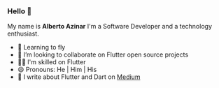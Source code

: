 ### Hello 👋

<!--
**AlbertoYabeda/AlbertoYabeda** is a ✨ _special_ ✨ repository because its `README.md` (this file) appears on your GitHub profile.

Here are some ideas to get you started:

- 🔭 I’m currently working on ...
- 🌱 I’m currently learning ...
- 👯 I’m looking to collaborate on ...
- 🤔 I’m looking for help with ...
- 💬 Ask me about ...
- 📫 How to reach me: ...
- 😄 Pronouns: ...
- ⚡ Fun fact: ...
-->
My name is <b>Alberto Azinar</b>
I'm a Software Developer and a technology enthusiast.

- 🎈 Learning to fly
- 👯 I’m looking to collaborate on Flutter open source projects
- 🤹‍♂️ I'm skilled on Flutter
- 😄 Pronouns: He | Him | His
- 📃 I write about Flutter and Dart on <a href="https://medium.com/@albertoazinar">Medium</a> 
